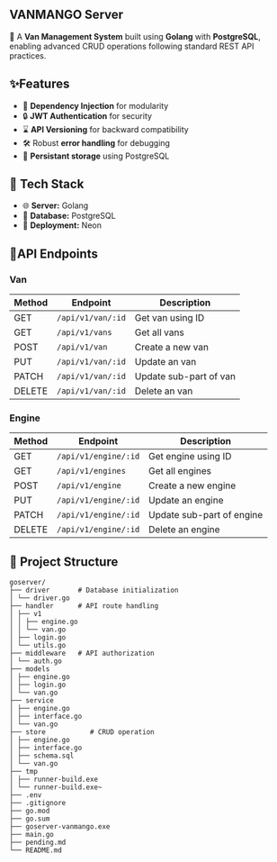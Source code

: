 ## VANMANGO Server

🚀 A **Van Management System** built using **Golang** with **PostgreSQL**, enabling advanced CRUD operations following standard REST API practices.

## ✨Features

- 🔗 **Dependency Injection** for modularity
- 🔒 **JWT Authentication** for security
- ⌛ **API Versioning** for backward compatibility
- 🛠 Robust **error handling** for debugging
- 💾 **Persistant storage** using PostgreSQL

## 📌 Tech Stack

- 🌐 **Server:** Golang
- 💾 **Database:** PostgreSQL
- 🚀 **Deployment:** Neon

## 🔌API Endpoints

### Van

| Method | Endpoint          | Description            |
| ------ | ----------------- | ---------------------- |
| GET    | `/api/v1/van/:id` | Get van using ID       |
| GET    | `/api/v1/vans`    | Get all vans           |
| POST   | `/api/v1/van`     | Create a new van       |
| PUT    | `/api/v1/van/:id` | Update an van          |
| PATCH  | `/api/v1/van/:id` | Update sub-part of van |
| DELETE | `/api/v1/van/:id` | Delete an van          |

### Engine

| Method | Endpoint             | Description               |
| ------ | -------------------- | ------------------------- |
| GET    | `/api/v1/engine/:id` | Get engine using ID       |
| GET    | `/api/v1/engines`    | Get all engines           |
| POST   | `/api/v1/engine`     | Create a new engine       |
| PUT    | `/api/v1/engine/:id` | Update an engine          |
| PATCH  | `/api/v1/engine/:id` | Update sub-part of engine |
| DELETE | `/api/v1/engine/:id` | Delete an engine          |

## 📂 Project Structure

```
goserver/
├── driver       # Database initialization
│ └── driver.go
├── handler      # API route handling
│ ├── v1
│ │ ├── engine.go
│ │ └── van.go
│ ├── login.go
│ └── utils.go
├── middleware   # API authorization
│ └── auth.go
├── models
│ ├── engine.go
│ ├── login.go
│ └── van.go
├── service
│ ├── engine.go
│ ├── interface.go
│ └── van.go
├── store           # CRUD operation
│ ├── engine.go
│ ├── interface.go
│ ├── schema.sql
│ └── van.go
├── tmp
│ ├── runner-build.exe
│ └── runner-build.exe~
├── .env
├── .gitignore
├── go.mod
├── go.sum
├── goserver-vanmango.exe
├── main.go
├── pending.md
└── README.md
```

<!-- <details>
  <summary>Get all Vans</summary>

   ### Request

```curl
/api/v1/engines
```

### Response

```go
    {
    "code": 200,
    "data": [
        {
            "id": "e1f86b1a-0873-4c19-bae2-fc60329d0140",
            "displacement_in_cc": 2000,
            "no_of_cylinders": 4,
            "material": "aluminium"
        },
        {
            "id": "f4a9c66b-8e38-419b-93c4-215d5cefb318",
            "displacement_in_cc": 1600,
            "no_of_cylinders": 4,
            "material": "iron"
        },
        ]
    }
```

</details> -->
